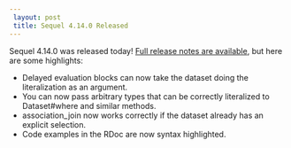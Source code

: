 ```yaml
---
 layout: post
 title: Sequel 4.14.0 Released
---
```


Sequel 4.14.0 was released today!  <a href="/rdoc/files/doc/release_notes/4_14_0_txt.html">Full release notes are available</a>, but here are some highlights:

* Delayed evaluation blocks can now take the dataset doing the literalization as an argument.
* You can now pass arbitrary types that can be correctly literalized to Dataset#where and similar methods.
* association_join now works correctly if the dataset already has an explicit selection.
* Code examples in the RDoc are now syntax highlighted.
